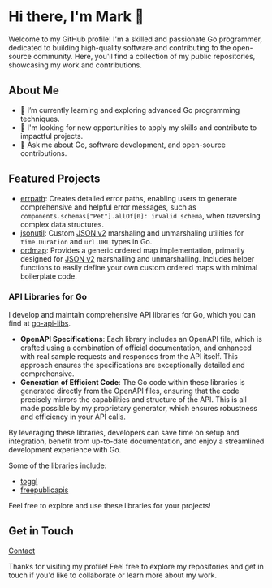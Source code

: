 # Hi there, I'm Mark 👋

Welcome to my GitHub profile! I'm a skilled and passionate Go programmer, dedicated to building high-quality software and contributing to the open-source community. Here, you'll find a collection of my public repositories, showcasing my work and contributions.

## About Me

- 🌱 I’m currently learning and exploring advanced Go programming techniques.
- 💼 I'm looking for new opportunities to apply my skills and contribute to impactful projects.
- 💬 Ask me about Go, software development, and open-source contributions.

## Featured Projects

- [errpath](https://github.com/MarkRosemaker/errpath): Creates detailed error paths, enabling users to generate comprehensive and helpful error messages, such as `components.schemas["Pet"].allOf[0]: invalid schema`, when traversing complex data structures.
- [jsonutil](https://github.com/MarkRosemaker/jsonutil): Custom [JSON v2](https://github.com/go-json-experiment/json) marshaling and unmarshaling utilities for `time.Duration` and `url.URL` types in Go.
- [ordmap](https://github.com/MarkRosemaker/ordmap): Provides a generic ordered map implementation, primarily designed for [JSON v2](https://github.com/go-json-experiment/json) marshalling and unmarshalling. Includes helper functions to easily define your own custom ordered maps with minimal boilerplate code.

### API Libraries for Go

I develop and maintain comprehensive API libraries for Go, which you can find at [go-api-libs](https://github.com/go-api-libs).

- **OpenAPI Specifications**: Each library includes an OpenAPI file, which is crafted using a combination of official documentation, and enhanced with real sample requests and responses from the API itself. This approach ensures the specifications are exceptionally detailed and comprehensive.
- **Generation of Efficient Code**: The Go code within these libraries is generated directly from the OpenAPI files, ensuring that the code precisely mirrors the capabilities and structure of the API. This is all made possible by my proprietary generator, which ensures robustness and efficiency in your API calls.

By leveraging these libraries, developers can save time on setup and integration, benefit from up-to-date documentation, and enjoy a streamlined development experience with Go.

Some of the libraries include:
- [toggl](https://github.com/go-api-libs/toggl)
- [freepublicapis](https://github.com/go-api-libs/freepublicapis)

Feel free to explore and use these libraries for your projects!

## Get in Touch

<!-- 
TODO:
- [LinkedIn]()
- [Twitter]()
-->
[Contact](https://markgo.dev/contact)

Thanks for visiting my profile! Feel free to explore my repositories and get in touch if you'd like to collaborate or learn more about my work.